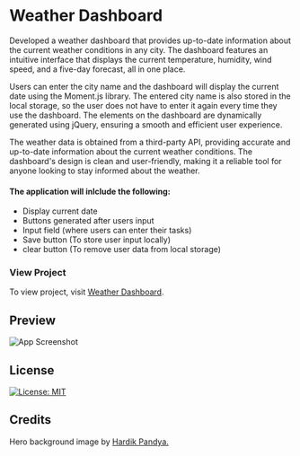 # Weather Dashboard

Developed a weather dashboard that provides up-to-date information about the current weather conditions in any city. The dashboard features an intuitive interface that displays the current temperature, humidity, wind speed, and a five-day forecast, all in one place.

Users can enter the city name and the dashboard will display the current date using the Moment.js library. The entered city name is also stored in the local storage, so the user does not have to enter it again every time they use the dashboard. The elements on the dashboard are dynamically generated using jQuery, ensuring a smooth and efficient user experience. 

The weather data is obtained from a third-party API, providing accurate and up-to-date information about the current weather conditions. The dashboard's design is clean and user-friendly, making it a reliable tool for anyone looking to stay informed about the weather.

#### The application will inlclude the following:

- Display current date
- Buttons generated after users input
- Input field (where users can enter their tasks)
- Save button (To store user input locally)
- clear button (To remove user data from local storage)


### View Project

To view project, visit [Weather Dashboard](**********). 


## Preview

![App Screenshot](https://via.placeholder.com/468x300?text=App+Screenshot+Here)

## License

[![License: MIT](https://img.shields.io/badge/License-MIT-yellow.svg)](https://opensource.org/licenses/MIT)

## Credits

Hero background image by [Hardik Pandya.](https://unsplash.com/photos/g2BWlyejtqg)


